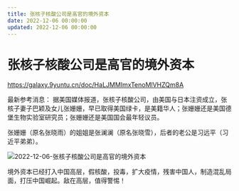 ```yaml
---
title: 张核子核酸公司是高官的境外资本
date: 2022-12-06 00:00:00
updated: 2022-12-06 00:00:00
---
```


# 张核子核酸公司是高官的境外资本

https://galaxy.9yuntu.cn/doc/HaLJMMImxTenoMlVHZQm8A

最新参考消息：
据美国媒体报道，张核子核酸公司，由美国与日本注资成立，张核子妻子巴颖及女儿张姗姗，早已取得美国绿卡，是美籍华人；张姗姗还是美国德堡生物实验室研究员；张姗姗还是美国国会最年轻议员。

张姗姗（原名张晓雨）的姐姐是张澜澜（原名张晓雪），后者的老公是习远平（习近平弟弟）。

![2022-12-06-张核子核酸公司是高官的境外资本](assets/2022-12-06-张核子核酸公司是高官的境外资本.jpeg)

境外资本已经打入中国高层，假核酸，投毒，扩大疫情，残害中国人，制造混乱局面，打压中国崛起。敌在高层，值得警惕！
